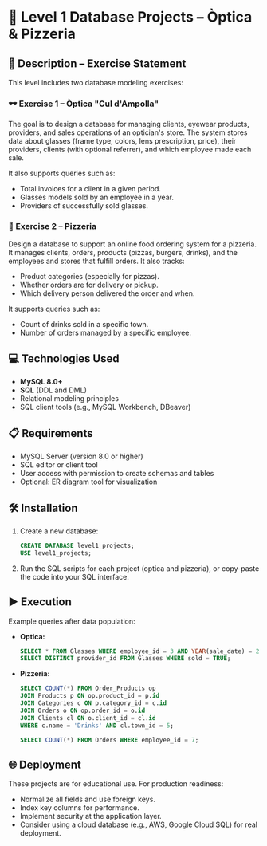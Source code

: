 # 🧾 Level 1 Database Projects – Òptica & Pizzeria

## 📄 Description – Exercise Statement

This level includes two database modeling exercises:

### 🕶️ Exercise 1 – Òptica "Cul d'Ampolla"

The goal is to design a database for managing clients, eyewear products, providers, and sales operations of an optician's store. The system stores data about glasses (frame type, colors, lens prescription, price), their providers, clients (with optional referrer), and which employee made each sale.

It also supports queries such as:
- Total invoices for a client in a given period.
- Glasses models sold by an employee in a year.
- Providers of successfully sold glasses.

### 🍕 Exercise 2 – Pizzeria

Design a database to support an online food ordering system for a pizzeria. It manages clients, orders, products (pizzas, burgers, drinks), and the employees and stores that fulfill orders. It also tracks:
- Product categories (especially for pizzas).
- Whether orders are for delivery or pickup.
- Which delivery person delivered the order and when.

It supports queries such as:
- Count of drinks sold in a specific town.
- Number of orders managed by a specific employee.

## 💻 Technologies Used

- **MySQL 8.0+**
- **SQL** (DDL and DML)
- Relational modeling principles
- SQL client tools (e.g., MySQL Workbench, DBeaver)

## 📋 Requirements

- MySQL Server (version 8.0 or higher)
- SQL editor or client tool
- User access with permission to create schemas and tables
- Optional: ER diagram tool for visualization

## 🛠️ Installation

1. Create a new database:
   ```sql
   CREATE DATABASE level1_projects;
   USE level1_projects;
   ```
2. Run the SQL scripts for each project (optica and pizzeria), or copy-paste the code into your SQL interface.

## ▶️ Execution

Example queries after data population:

- **Optica:**
  ```sql
  SELECT * FROM Glasses WHERE employee_id = 3 AND YEAR(sale_date) = 2023;
  SELECT DISTINCT provider_id FROM Glasses WHERE sold = TRUE;
  ```

- **Pizzeria:**
  ```sql
  SELECT COUNT(*) FROM Order_Products op
  JOIN Products p ON op.product_id = p.id
  JOIN Categories c ON p.category_id = c.id
  JOIN Orders o ON op.order_id = o.id
  JOIN Clients cl ON o.client_id = cl.id
  WHERE c.name = 'Drinks' AND cl.town_id = 5;

  SELECT COUNT(*) FROM Orders WHERE employee_id = 7;
  ```

## 🌐 Deployment

These projects are for educational use. For production readiness:
- Normalize all fields and use foreign keys.
- Index key columns for performance.
- Implement security at the application layer.
- Consider using a cloud database (e.g., AWS, Google Cloud SQL) for real deployment.
